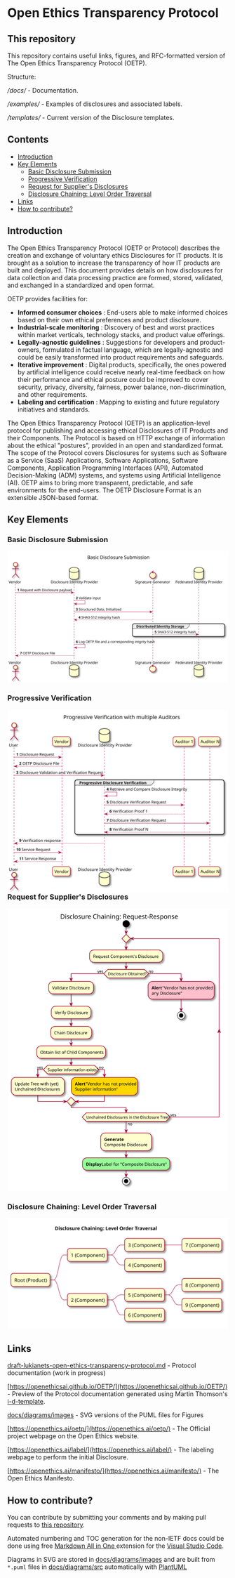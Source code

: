 # Open Ethics Transparency Protocol <!-- omit in toc -->

## This repository <!-- omit in toc -->

This repository contains useful links, figures, and RFC-formatted version of The Open Ethics Transparency Protocol (OETP).

Structure: 

*/docs/* - Documentation.

*/examples/* - Examples of disclosures and associated labels.

*/templates/* - Current version of the Disclosure templates.

## Contents <!-- omit in toc -->
- [Introduction](#introduction)
- [Key Elements](#key-elements)
  - [Basic Disclosure Submission](#basic-disclosure-submission)
  - [Progressive Verification](#progressive-verification)
  - [Request for Supplier&#39;s Disclosures](#request-for-suppliers-disclosures)
  - [Disclosure Chaining: Level Order Traversal](#disclosure-chaining-level-order-traversal)
- [Links](#links)
- [How to contribute?](#how-to-contribute)


## Introduction

The Open Ethics Transparency Protocol (OETP or Protocol) describes the creation and exchange of voluntary ethics Disclosures for IT products. It is brought as a solution to increase the transparency of how IT products are built and deployed. This document provides details on how disclosures for data collection and data processing practice are formed, stored, validated, and exchanged in a standardized and open format.

OETP provides facilities for:

* **Informed consumer choices** : End-users able to make informed choices based on their own ethical preferences and product disclosure.
* **Industrial-scale monitoring** : Discovery of best and worst practices within market verticals, technology stacks, and product value offerings.
* **Legally-agnostic guidelines** : Suggestions for developers and product-owners, formulated in factual language, which are legally-agnostic and could be easily transformed into product requirements and safeguards.
* **Iterative improvement** : Digital products, specifically, the ones powered by artificial intelligence could receive nearly real-time feedback on how their performance and ethical posture could be improved to cover security, privacy, diversity, fairness, power balance, non-discrimination, and other requirements.
* **Labeling and certification** : Mapping to existing and future regulatory initiatives and standards.

The Open Ethics Transparency Protocol (OETP) is an application-level protocol for publishing and accessing ethical Disclosures of IT Products and their Components. The Protocol is based on HTTP exchange of information about the ethical &quot;postures&quot;, provided in an open and standardized format. The scope of the Protocol covers Disclosures for systems such as Software as a Service (SaaS) Applications, Software Applications, Software Components, Application Programming Interfaces (API), Automated Decision-Making (ADM) systems, and systems using Artificial Intelligence (AI). OETP aims to bring more transparent, predictable, and safe environments for the end-users. The OETP Disclosure Format is an extensible JSON-based format.

## Key Elements

### Basic Disclosure Submission
<img src="docs/diagrams/images/disclosure-submission-basic/disclosure-submission-basic.svg" alt="Basic Disclosure Submission">

### Progressive Verification
<img src="docs/diagrams/images/disclosure-progressive-verification/disclosure-progressive-verification.svg" style="float: left; margin-right: 10px;" alt="Progressive Verification Scheme for Disclosures" />

### Request for Supplier&#39;s Disclosures
<img src="docs/diagrams/images/disclosure-chaining-request/disclosure-chaining-request.svg" alt="Disclosure Chaining: Request-Response">

### Disclosure Chaining: Level Order Traversal
<img src="docs/diagrams/images/disclosure-chaining-tree/disclosure-chaining-tree.svg" alt="Disclosure Chaining: Level Order Traversal">

## Links

[draft-lukianets-open-ethics-transparency-protocol.md](draft-lukianets-open-ethics-transparency-protocol.md) - Protocol documentation (work in progress)

[https://openethicsai.github.io/OETP/](https://openethicsai.github.io/OETP/) - Preview of the Protocol documentation generated using Martin Thomson's [i-d-template](https://github.com/martinthomson/i-d-template).

[docs/diagrams/images](docs/diagrams/images/) - SVG versions of the PUML files for Figures

[https://openethics.ai/oetp/](https://openethics.ai/oetp/) - The Official project webpage on the Open Ethics website.

[https://openethics.ai/label/](https://openethics.ai/label/) - The labeling webpage to perform the initial Disclosure.

[https://openethics.ai/manifesto/](https://openethics.ai/manifesto/) - The Open Ethics Manifesto.

## How to contribute?
You can contribute by submitting your comments and by making pull requests to [this repository](https://github.com/OpenEthicsAI/OETP).

Automated numbering and TOC generation for the non-IETF docs could be done using free [Markdown All in One
](https://marketplace.visualstudio.com/items?itemName=yzhang.markdown-all-in-one
) extension for the [Visual Studio Code](https://code.visualstudio.com/).

Diagrams in SVG are stored in [docs/diagrams/images](docs/diagrams/images/) and are built from `*.puml` files in [docs/diagrams/src](docs/diagrams/src/) automatically with [PlantUML](https://plantuml.com/)